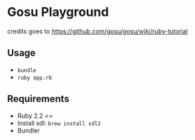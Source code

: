 # Gosu Playground

credits goes to https://github.com/gosu/gosu/wiki/ruby-tutorial

## Usage

+ `bundle`
+ `ruby app.rb`

## Requirements

+ Ruby 2.2 <=
+ Install sdl: `brew install sdl2`
+ Bundler
